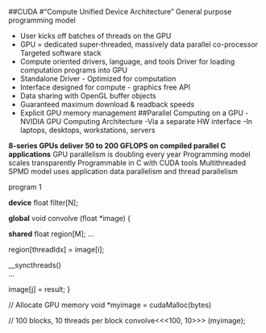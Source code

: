 ##CUDA
#“Compute Unified Device Architecture”
General purpose programming model
- User kicks off batches of threads on the GPU
- GPU = dedicated super-threaded, massively data parallel co-processor Targeted software stack
- Compute oriented drivers, language, and tools Driver for loading computation programs into GPU
- Standalone Driver - Optimized for computation 
- Interface designed for compute - graphics free API
- Data sharing with OpenGL buffer objects 
- Guaranteed maximum download & readback speeds
- Explicit GPU memory management
##Parallel Computing on a GPU
-NVIDIA GPU Computing Architecture
-Via a separate HW interface 
-In laptops, desktops, workstations, servers

**8-series GPUs deliver 50 to 200 GFLOPS on compiled parallel C applications**
GPU parallelism is doubling every year Programming model scales transparently
Programmable in C with CUDA tools
Multithreaded SPMD model uses application  data parallelism and thread parallelism

program 1

__device__ float filter[N]; 

__global__ void convolve (float *image)  {

  __shared__ float region[M];
  ... 

  region[threadIdx] = image[i]; 

  __syncthreads()  
  ... 

  image[j] = result;
}

// Allocate GPU memory
void *myimage = cudaMalloc(bytes)


// 100 blocks, 10 threads per block
convolve<<<100, 10>>> (myimage);


